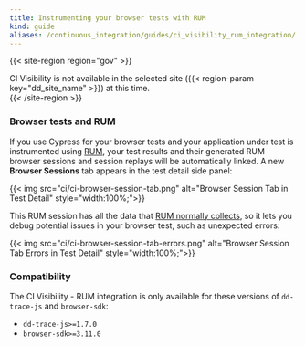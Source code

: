```yaml
---
title: Instrumenting your browser tests with RUM
kind: guide
aliases: /continuous_integration/guides/ci_visibility_rum_integration/
---
```


{{< site-region region="gov" >}}
<div class="alert alert-warning">CI Visibility is not available in the selected site ({{< region-param key="dd_site_name" >}}) at this time.</div>
{{< /site-region >}}

### Browser tests and RUM

If you use Cypress for your browser tests and your application under test is instrumented using [RUM][1], your test results and their generated RUM browser sessions and session replays will be automatically linked. A new **Browser Sessions** tab appears in the test detail side panel:

{{< img src="ci/ci-browser-session-tab.png" alt="Browser Session Tab in Test Detail" style="width:100%;">}}

This RUM session has all the data that [RUM normally collects][2], so it lets you debug potential issues in your browser test, such as unexpected errors:

{{< img src="ci/ci-browser-session-tab-errors.png" alt="Browser Session Tab Errors in Test Detail" style="width:100%;">}}

### Compatibility

The CI Visibility - RUM integration is only available for these versions of `dd-trace-js` and `browser-sdk`:

* `dd-trace-js>=1.7.0`
* `browser-sdk>=3.11.0`


[1]: /real_user_monitoring/browser/
[2]: /real_user_monitoring/browser/data_collected/
